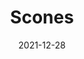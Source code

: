 ---
layout: recipe
title: "Scones"
date: 2021-12-28
recipe:
  prep: 20 min.
  cook: 20 min.
  preheat: 400 F
  source_name: Danielle Rye
  source_publisher: Live Well Bake often
  source_url: https://www.livewellbakeoften.com/scone-recipe/
  ingredients_markdown: |-
    * 2 cups flour
    * 1/3 cup sugar
    * 1 tbsp. baking powder
    * 1/2 tsp. salt
    * 6 tbsp. cold unsarted buter, cubed (3/4 stick)
    * 1/2 cup heavy whipping cream
    * 1 egg
    * 1 tsp. vanilla extract

  directions_markdown: |-
    1. line large baking sheet with parchment paper
    2. mix flour, sugar, baking power, and salt in large mixing bowl
    3. add butter, cutting it into dry ingredients until pea-sized crumbs form
    4. in separate bowl, whisk heavy whipping cream, egg, and vanilla until fully combined
    5. combine wet and dry ingredients
    6. scoop mixture onto floured surface, working together into a ball
    7. flatten into a 7-inch circle
    8. slice into eights
    9. place on baking sheet, keeping space between pieces
    10. chill in freezer for 10 minutes
    11. brush scones with heavy whipping cream
    12. bake 18-22 minutes until lightly browned and cooked through
    13. cool before serving

  notes_markdown: |-
    After mixing wet and dry ingredients, consistency may be crumbly.
    
    Dough slices can be frozen overnight.
       
---